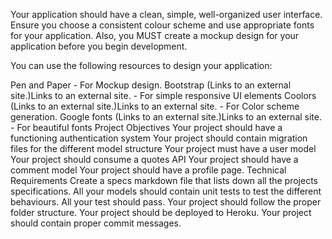 Your application should have a clean, simple, well-organized user interface. Ensure you choose a consistent colour scheme and use appropriate fonts for your application. Also, you MUST create a mockup design for your application before you begin development.

You can use the following resources to design your application:

Pen and Paper - For Mockup design.
Bootstrap (Links to an external site.)Links to an external site. - For simple responsive UI elements
Coolors (Links to an external site.)Links to an external site. - For Color scheme generation.
Google fonts (Links to an external site.)Links to an external site. - For beautiful fonts
Project Objectives
Your project should have a functioning authentication system
Your project should contain migration files for the different model structure
Your project must have a user model
Your project should consume a quotes API
Your project should have a comment model
Your project should have a profile page.
Technical Requirements
Create a specs markdown file that lists down all the projects specifications.
All your models should contain unit tests to test the different behaviours. All your test should pass.
Your project should follow the proper folder structure.
Your project should be deployed to Heroku.
Your project should contain proper commit messages.
